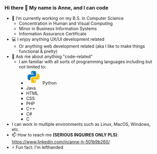 ### Hi there 👋 My name is Anne, and I can code

- 🔭 I’m currently working on my B.S. in Computer Science
  - Concentration in Human and Visual Computing
  - Minor in Business Information Systems
  - Information Assurance Certificate
- 💻 I enjoy anything UX/UI development related
  - Or anything web development related (aka I like to make things functional & pretty)
- 💬 Ask me about anything "code-related"
  - I am familiar with all sorts of programming languages including but not limited to:
    * <img src="https://github.com/AnneH20/AnneH20/blob/main/Images/python.svg" width="50"> Python
    * Java
    * HTML
    * CSS
    * PHP
    * C++
    * C#
    * C
- I can work in multiple environments such as Linux, MacOS, Windows, etc.
- 📫 How to reach me **(SERIOUS INQUIRES ONLY PLS)**: https://www.linkedin.com/in/anne-h-501b9b260/
- ⚡ Fun fact: I'm lefthanded
